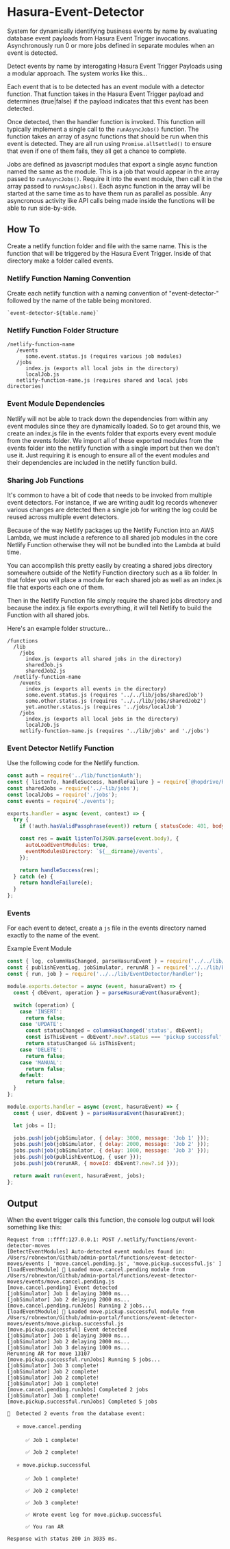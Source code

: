# Hasura-Event-Detector

System for dynamically identifying business events by name by evaluating database event payloads from Hasura Event Trigger invocations. Asynchronously run 0 or more jobs defined in separate modules when an event is detected.

Detect events by name by interogating Hasura Event Trigger Payloads using a modular approach. The system works like this...

Each event that is to be detected has an event module with a detector function. That function takes in the Hasura Event Trigger payload and determines (true|false) if the payload indicates that this event has been detected.

Once detected, then the handler function is invoked. This function will typically implement a single call to the `runAsyncJobs()` function. The function takes an array of async functions that should be run when this event is detected. They are all run using `Promise.allSettled()` to ensure that even if one of them fails, they all get a chance to complete.

Jobs are defined as javascript modules that export a single async function named the same as the module. This is a job that would appear in the array passed to `runAsyncJobs()`. Require it into the event module, then call it in the array passed to `runAsyncJobs()`. Each async function in the array will be started at the same time as to have them run as parallel as possible. Any asyncronous activity like API calls being made inside the functions will be able to run side-by-side.

## How To

Create a netlify function folder and file with the same name. This is the function that will be triggered by the Hasura Event Trigger. Inside of that directory make a folder called events.

### Netlify Function Naming Convention

Create each netlify function with a naming convention of "event-detector-" followed by the name of the table being monitored.

```
`event-detector-${table.name}`
```

### Netlify Function Folder Structure

```
/netlify-function-name
   /events
      some.event.status.js (requires various job modules)
   /jobs
      index.js (exports all local jobs in the directory)
      localJob.js
   netlify-function-name.js (requires shared and local jobs directories)
```

### Event Module Dependencies

Netlify will not be able to track down the dependencies from within any event modules since they are dynamically loaded. So to get around this, we create an index.js file in the events folder that exports every event module from the events folder. We import all of these exported modules from the events folder into the netlify function with a single import but then we don't use it. Just requiring it is enough to ensure all of the event modules and their dependencies are included in the netlify function build. 

### Sharing Job Functions

It's common to have a bit of code that needs to be invoked from multiple event detectors. For instance, if we are writing audit log records whenever various changes are detected then a single job for writing the log could be reused across multiple event detectors.

Because of the way Netlify packages up the Netlify Function into an AWS Lambda,
we must include a reference to all shared job modules in the core Netlify Function
otherwise they will not be bundled into the Lambda at build time.

You can accomplish this pretty easily by creating a shared jobs directory somewhere
outside of the Netlify Function directory such as a lib folder. In that folder you
will place a module for each shared job as well as an index.js file that exports
each one of them.

Then in the Netlify Function file simply require the shared jobs
directory and because the index.js file exports everything, it will tell Netlify
to build the Function with all shared jobs.

Here's an example folder structure...

```
/functions
  /lib
    /jobs
      index.js (exports all shared jobs in the directory)
      sharedJob.js
      sharedJob2.js
  /netlify-function-name
    /events
      index.js (exports all events in the directory)
      some.event.status.js (requires '../../lib/jobs/sharedJob')
      some.other.status.js (requires '../../lib/jobs/sharedJob2')
      yet.another.status.js (requires '../jobs/localJob')
    /jobs
      index.js (exports all local jobs in the directory)
      localJob.js
    netlify-function-name.js (requires '../lib/jobs' and './jobs')
```

### Event Detector Netlify Function

Use the following code for the Netlify function.

```javascript title="netlify-function-name.js"
const auth = require('../lib/functionAuth');
const { listenTo, handleSuccess, handleFailure } = require(`@hopdrive/hasura-event-detector`);
const sharedJobs = require('../~lib/jobs');
const localJobs = require('./jobs');
const events = require('./events');

exports.handler = async (event, context) => {
  try {
    if (!auth.hasValidPassphrase(event)) return { statusCode: 401, body: `Unauthorized!` };

    const res = await listenTo(JSON.parse(event.body), {
      autoLoadEventModules: true,
      eventModulesDirectory: `${__dirname}/events`,
    });

    return handleSuccess(res);
  } catch (e) {
    return handleFailure(e);
  }
};
```

### Events

For each event to detect, create a `js` file in the events directory named exactly to the name of the event.

Example Event Module

```javascript title="some.event.status.js"
const { log, columnHasChanged, parseHasuraEvent } = require('../../lib/EventDetector/helpers');
const { publishEventLog, jobSimulator, rerunAR } = require('../../lib/EventDetector/jobs');
const { run, job } = require('../../lib/EventDetector/handler');

module.exports.detector = async (event, hasuraEvent) => {
  const { dbEvent, operation } = parseHasuraEvent(hasuraEvent);

  switch (operation) {
    case 'INSERT':
      return false;
    case 'UPDATE':
      const statusChanged = columnHasChanged('status', dbEvent);
      const isThisEvent = dbEvent?.new?.status === 'pickup successful';
      return statusChanged && isThisEvent;
    case 'DELETE':
      return false;
    case 'MANUAL':
      return false;
    default:
      return false;
  }
};

module.exports.handler = async (event, hasuraEvent) => {
  const { user, dbEvent } = parseHasuraEvent(hasuraEvent);

  let jobs = [];

  jobs.push(job(jobSimulator, { delay: 3000, message: 'Job 1' }));
  jobs.push(job(jobSimulator, { delay: 2000, message: 'Job 2' }));
  jobs.push(job(jobSimulator, { delay: 1000, message: 'Job 3' }));
  jobs.push(job(publishEventLog, { user }));
  jobs.push(job(rerunAR, { moveId: dbEvent?.new?.id }));

  return await run(event, hasuraEvent, jobs);
};
```

## Output

When the event trigger calls this function, the console log output will look something like this:

```
Request from ::ffff:127.0.0.1: POST /.netlify/functions/event-detector-moves
[DetectEventModules] Auto-detected event modules found in: /Users/robnewton/Github/admin-portal/functions/event-detector-moves/events [ 'move.cancel.pending.js', 'move.pickup.successful.js' ]
[loadEventModule] 🧩 Loaded move.cancel.pending module from /Users/robnewton/Github/admin-portal/functions/event-detector-moves/events/move.cancel.pending.js
[move.cancel.pending] Event detected
[jobSimulator] Job 1 delaying 3000 ms...
[jobSimulator] Job 2 delaying 2000 ms...
[move.cancel.pending.runJobs] Running 2 jobs...
[loadEventModule] 🧩 Loaded move.pickup.successful module from /Users/robnewton/Github/admin-portal/functions/event-detector-moves/events/move.pickup.successful.js
[move.pickup.successful] Event detected
[jobSimulator] Job 1 delaying 3000 ms...
[jobSimulator] Job 2 delaying 2000 ms...
[jobSimulator] Job 3 delaying 1000 ms...
Rerunning AR for move 13107
[move.pickup.successful.runJobs] Running 5 jobs...
[jobSimulator] Job 3 complete!
[jobSimulator] Job 2 complete!
[jobSimulator] Job 2 complete!
[jobSimulator] Job 1 complete!
[move.cancel.pending.runJobs] Completed 2 jobs
[jobSimulator] Job 1 complete!
[move.pickup.successful.runJobs] Completed 5 jobs

🔔  Detected 2 events from the database event:

   ⭐️ move.cancel.pending

      ✅ Job 1 complete!

      ✅ Job 2 complete!

   ⭐️ move.pickup.successful

      ✅ Job 1 complete!

      ✅ Job 2 complete!

      ✅ Job 3 complete!

      ✅ Wrote event log for move.pickup.successful

      ✅ You ran AR

Response with status 200 in 3035 ms.
```
